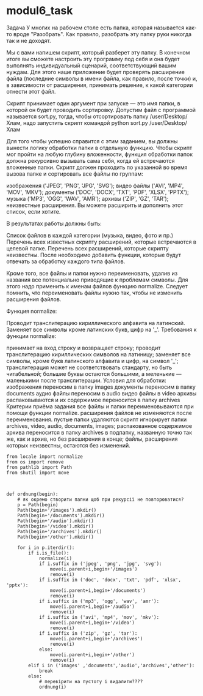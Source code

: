 # modul6_task
Задача
У многих на рабочем столе есть папка, которая называется как-то вроде "Разобрать". Как правило, разобрать эту папку руки никогда так и не доходят.

Мы с вами напишем скрипт, который разберет эту папку. В конечном итоге вы сможете настроить эту программу под себя и она будет выполнять индивидуальный сценарий, соответствующий вашим нуждам. Для этого наше приложение будет проверять расширение файла (последние символы в имени файла, как правило, после точки) и, в зависимости от расширения, принимать решение, к какой категории отнести этот файл.

Скрипт принимает один аргумент при запуске — это имя папки, в которой он будет проводить сортировку. Допустим файл с программой называется sort.py, тогда, чтобы отсортировать папку /user/Desktop/Хлам, надо запустить скрипт командой python sort.py /user/Desktop/Хлам

Для того чтобы успешно справится с этим заданием, вы должны вынести логику обработки папки в отдельную функцию.
Чтобы скрипт мог пройти на любую глубину вложенности, функция обработки папок должна рекурсивно вызывать сама себя, когда ей встречаются вложенные папки.
Скрипт должен проходить по указанной во время вызова папке и сортировать все файлы по группам:

изображения ('JPEG', 'PNG', 'JPG', 'SVG');
видео файлы ('AVI', 'MP4', 'MOV', 'MKV');
документы ('DOC', 'DOCX', 'TXT', 'PDF', 'XLSX', 'PPTX');
музыка ('MP3', 'OGG', 'WAV', 'AMR');
архивы ('ZIP', 'GZ', 'TAR');
неизвестные расширения.
Вы можете расширить и дополнить этот список, если хотите.

В результатах работы должны быть:

Список файлов в каждой категории (музыка, видео, фото и пр.)
Перечень всех известных скрипту расширений, которые встречаются в целевой папке.
Перечень всех расширений, которые скрипту неизвестны.
После необходимо добавить функции, которые будут отвечать за обработку каждого типа файлов.

Кроме того, все файлы и папки нужно переименовать, удалив из названия все потенциально приводящие к проблемам символы. Для этого надо применить к именам файлов функцию normalize. Следует помнить, что переименовать файлы нужно так, чтобы не изменить расширения файлов.

Функция normalize:

Проводит транслитерацию кириллического алфавита на латинский.
Заменяет все символы кроме латинских букв, цифр на '_'.
Требования к функции normalize:

принимает на вход строку и возвращает строку;
проводит транслитерацию кириллических символов на латиницу;
заменяет все символы, кроме букв латинского алфавита и цифр, на символ '_';
транслитерация может не соответствовать стандарту, но быть читабельной;
большие буквы остаются большими, а меленькие — маленькими после транслитерации.
Условия для обработки:
изображения переносим в папку images
документы переносим в папку documents
аудио файлы переносим в audio
видео файлы в video
архивы распаковываются и их содержимое переносится в папку archives
Критерии приёма задания
все файлы и папки переименовываются при помощи функции normalize.
расширения файлов не изменяются после переименования.
пустые папки удаляются
скрипт игнорирует папки archives, video, audio, documents, images;
распакованное содержимое архива переносится в папку archives в подпапку, названную точно так же, как и архив, но без расширения в конце;
файлы, расширения которых неизвестны, остаются без изменений.

```
from locale import normalize
from os import remove
from pathlib import Path
from shutil import move



def ordnung(begin):
    # як окремо створити папки щоб при рекурсії не повторюватися?
    p = Path(begin)
    Path(begin+'/images').mkdir()  
    Path(begin+'/documents').mkdir()
    Path(begin+'/audio').mkdir()
    Path(begin+'/video').mkdir()
    Path(begin+'/archives').mkdir()
    Path(begin+'/other').mkdir()

    for i in p.iterdir():
        if i.is_file():
            normalize(i)
            if i.suffix in ('jpeg', 'png', 'jpg', 'svg'): 
                move(i.parent+i,begin+'/images')
                remove(i)
            if i.suffix in ('doc', 'docx', 'txt', 'pdf', 'xlsx', 'pptx'):
                move(i.parent+i,begin+'/documents')
                remove(i)
            if i.suffix in ('mp3', 'ogg', 'wav', 'amr'):
                move(i.parent+i,begin+'/audio')
                remove(i)
            if i.suffix in ('avi', 'mp4', 'mov', 'mkv'):
                move(i.parent+i,begin+'/video')
                remove(i)
            if i.suffix in ('zip', 'gz', 'tar'):
                move(i.parent+i,begin+'/archives')
                remove(i)
            else:
                move(i.parent+i,begin+'/other')
                remove(i)
        elif i in ('images' ,'documents','audio','archives','other'):
            break
        else: 
            # перевірити на пустоту і видалити????
            ordnung(i)
```